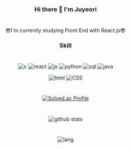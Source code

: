 <div align="center">
  
  ### Hi there 👋 I'm Juyeori 
  #
  
  😎I'm currently studying Front End with React.js😎
  
  
  ### Skill
  #
  
  ![c](https://img.shields.io/badge/C-A8B9CC?style=flat&logo=C&logoColor=white)
  ![react](https://img.shields.io/badge/React-61DAFB?style=flat&logo=React&logoColor=white)
  ![js](https://img.shields.io/badge/JavaScript-F7DF1E?style=flat&logo=JavaScript&logoColor=white)
  ![python](https://img.shields.io/badge/Python-3776AB?style=flat&logo=Python&logoColor=white)
  ![sql](https://img.shields.io/badge/MySQL-4479A1?style=flat&logo=MySQL&logoColor=white)
  ![java](https://img.shields.io/badge/Java-E34F26?style=flat&logo=Java&logoColor=white)
  
  ![html](https://img.shields.io/badge/HTML5-E34F26?style=flat&logo=HTML5&logoColor=white)
  ![CSS](https://img.shields.io/badge/CSS-1572B6?style=flat&logo=CSS3&logoColor=white)
  
 
 </div>

<div align="center">
  
  #
  
  [![Solved.ac Profile](http://mazassumnida.wtf/api/v2/generate_badge?boj={dlwndus0728})](https://solved.ac/{dlwndus0728})

  
  #
  
  ![github stats](https://github-readme-stats.vercel.app/api?username=Juyeori&show_icons=true&theme=radical)
  
  #

  ![lang](https://github-readme-stats.vercel.app/api/top-langs/?username=Juyeori&layout=compact&theme=radical)
  

</div>
